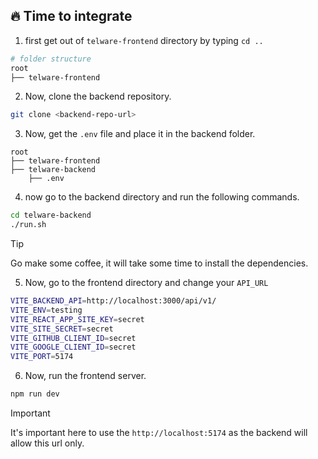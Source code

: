 ## 🔥 Time to integrate

1. first get out of `telware-frontend` directory by typing `cd ..`

```sh
# folder structure
root
├── telware-frontend
```

2. Now, clone the backend repository.

```sh
git clone <backend-repo-url>
```

3. Now, get the `.env` file and place it in the backend folder.

```
root
├── telware-frontend
├── telware-backend
    ├── .env
```

4. now go to the backend directory and run the following commands.

```sh
cd telware-backend
./run.sh
```

> [!TIP]
> Go make some coffee, it will take some time to install the dependencies.

5. Now, go to the frontend directory and change your `API_URL`

```sh
VITE_BACKEND_API=http://localhost:3000/api/v1/
VITE_ENV=testing
VITE_REACT_APP_SITE_KEY=secret
VITE_SITE_SECRET=secret
VITE_GITHUB_CLIENT_ID=secret
VITE_GOOGLE_CLIENT_ID=secret
VITE_PORT=5174
```

6. Now, run the frontend server.

```sh
npm run dev
```

> [!IMPORTANT]
> It's important here to use the `http://localhost:5174` as the backend will allow this url only.
